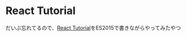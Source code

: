 # React Tutorial
だいぶ忘れてるので、[React Tutorial](https://facebook.github.io/react/docs/tutorial.html)をES2015で書きながらやってみたやつ
